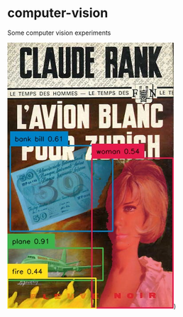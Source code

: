 

# computer-vision
Some computer vision experiments

![alt exemple of GroundedSAM output](https://github.com/v-chabaux/computer-vision/blob/main/grounded_sam/grounded_sam_output_exemple.jpg))
